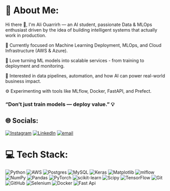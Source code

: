 # 💫 About Me:
Hi there 👋, I'm Ali Ouarrirh — an AI student,  passionate Data & MLOps enthusiast driven by the idea of building intelligent systems that actually work in production.

 🎯 Currently focused on Machine Learning Deployment, MLOps, and Cloud Infrastructure (AWS & Azure).
 
 🧠 Love turning ML models into scalable services - from training to deployment and monitoring.
 
 🧩 Interested in data pipelines, automation, and how AI can power real-world business impact.
 
 ⚙️ Experimenting with tools like MLflow, Docker, FastAPI, and Prefect.

  ### “Don’t just train models — deploy value.” 💡


## 🌐 Socials:
[![Instagram](https://img.shields.io/badge/Instagram-%23E4405F.svg?logo=Instagram&logoColor=white)](https://instagram.com/aliouarrirh) [![LinkedIn](https://img.shields.io/badge/LinkedIn-%230077B5.svg?logo=linkedin&logoColor=white)](https://www.linkedin.com/in/ali-ouarrirh-260168266/?originalSubdomain=ma) [![email](https://img.shields.io/badge/Email-D14836?logo=gmail&logoColor=white)](mailto:aouarrirh) 

# 💻 Tech Stack:
![Python](https://img.shields.io/badge/python-3670A0?style=for-the-badge&logo=python&logoColor=ffdd54) ![AWS](https://img.shields.io/badge/AWS-%23FF9900.svg?style=for-the-badge&logo=amazon-aws&logoColor=white) ![Postgres](https://img.shields.io/badge/postgres-%23316192.svg?style=for-the-badge&logo=postgresql&logoColor=white) ![MySQL](https://img.shields.io/badge/mysql-4479A1.svg?style=for-the-badge&logo=mysql&logoColor=white) ![Keras](https://img.shields.io/badge/Keras-%23D00000.svg?style=for-the-badge&logo=Keras&logoColor=white) ![Matplotlib](https://img.shields.io/badge/Matplotlib-%23ffffff.svg?style=for-the-badge&logo=Matplotlib&logoColor=black) ![mlflow](https://img.shields.io/badge/mlflow-%23d9ead3.svg?style=for-the-badge&logo=mlflow&logoColor=blue) ![NumPy](https://img.shields.io/badge/numpy-%23013243.svg?style=for-the-badge&logo=numpy&logoColor=white) ![Pandas](https://img.shields.io/badge/pandas-%23150458.svg?style=for-the-badge&logo=pandas&logoColor=white) ![PyTorch](https://img.shields.io/badge/PyTorch-%23EE4C2C.svg?style=for-the-badge&logo=PyTorch&logoColor=white) ![scikit-learn](https://img.shields.io/badge/scikit--learn-%23F7931E.svg?style=for-the-badge&logo=scikit-learn&logoColor=white) ![Scipy](https://img.shields.io/badge/SciPy-%230C55A5.svg?style=for-the-badge&logo=scipy&logoColor=%white) ![TensorFlow](https://img.shields.io/badge/TensorFlow-%23FF6F00.svg?style=for-the-badge&logo=TensorFlow&logoColor=white) ![Git](https://img.shields.io/badge/git-%23F05033.svg?style=for-the-badge&logo=git&logoColor=white) ![GitHub](https://img.shields.io/badge/github-%23121011.svg?style=for-the-badge&logo=github&logoColor=white) ![Selenium](https://img.shields.io/badge/-selenium-%43B02A?style=for-the-badge&logo=selenium&logoColor=white) ![Docker](https://img.shields.io/badge/Docker-2496ED?style=for-the-badge&logo=docker&logoColor=white) ![Fast Api](https://img.shields.io/badge/FastApi-%009688.svg?style=for-the-badge&logo=fastapi&logoColor=white)
